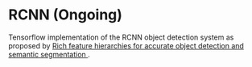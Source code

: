 # RCNN (Ongoing)

Tensorflow implementation of the RCNN object detection system as proposed by [Rich feature hierarchies for accurate object detection and semantic segmentation
](https://arxiv.org/abs/1311.2524).